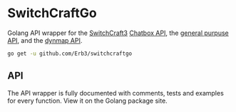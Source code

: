 # SwitchCraftGo

Golang API wrapper for the [SwitchCraft3](https://sc3.io) [Chatbox API](https://docs.sc3.io/chatbox/), the [general purpuse API](https://docs.sc3.io/faq/api.html), and the [dynmap API](https://dynmap.sc3.io).

```bash
go get -u github.com/Erb3/switchcraftgo
```

## API

The API wrapper is fully documented with comments, tests and examples for every function.
View it on the Golang package site.

